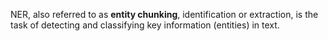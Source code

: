 NER, also referred to as **entity chunking**, identification or extraction, is the task of detecting and classifying key information (entities) in text.
